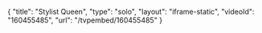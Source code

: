{
    "title": "Stylist Queen",
    "type": "solo",
    "layout": "iframe-static",
    "videoId": "160455485",
    "url": "\/tvpembed\/160455485"
}